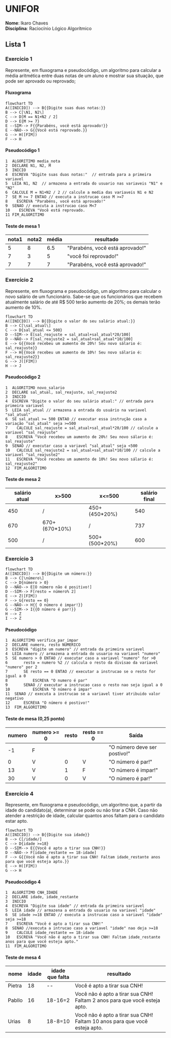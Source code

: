 # UNIFOR
**Nome**: Ikaro Chaves <br>
**Disciplina**: Raciocínio Lógico Algorítmico

## Lista 1 
### Exercício 1
Represente, em fluxograma e pseudocódigo, um algoritmo para calcular a média aritmética entre duas notas de um aluno e mostrar sua situação, que pode ser aprovado ou reprovado;
#### Fluxograma

```mermaid
flowchart TD
A([INICIO]) --> B{{Digite suas duas notas:}}
B --> C[\N1, N2\]
C --> D[M == N1+N2 / 2]
D --> E{M >= 7}
E --SIM--> F{{Parabéns, você está aprovado!}}
E --NÃO--> G{{Você está reprovado.}}
G --> H([FIM])
F --> H

```
#### Pseudocódigo 1
```
1  ALGORITIMO media_nota
2  DECLARE N1, N2, M
3  INICIO
4  ESCREVA "Digite suas duas notas:"  // entrada para a primeira variavel
5  LEIA N1, N2  // armazena a entrada do usuario nas variaveis "N1" e "N2"
6  CALCULE M = N1+N2 / 2 // calcule a media das variaveis N1 e N2
7  SE M >= 7 ENTAO // executa a instrucao caso M >=7
8    ESCREVA "Parabéns, você está aprovado!"
9  SENAO // executa a instrucao caso M<7 
10    ESCREVA "Você está reprovado.
11 FIM_ALGORITIMO

```
#### Teste de mesa 1
|nota1|nota2|média|resultado|
|--|--|--|--|
|5|8|6.5|"Parabéns, você está aprovado!"|
|7|3|5|"você foi reprovado!"|
|7|7|7|"Parabéns, você está aprovado!"|

### Exercício 2
Represente, em fluxograma e pseudocódigo, um algoritmo para calcular o novo salário de um funcionário. Sabe-se que os funcionários que recebem atualmente salário de até R$ 500 terão aumento de 20%; os demais terão aumento de 10%.

```mermaid
flowchart TD
A([INICIO]) --> B{{Digite o valor do seu salário atual:}}
B --> C[\sal_atual\]
C --> D{sal_atual <= 500}
D --SIM--> E[sal_reajuste = sal_atual+sal_atual*20/100]
D --NÃO--> F[sal_reajuste2 = sal_atual+sal_atual*10/100]
E --> G{{Você recebeu um aumento de 20%! Seu novo sálario é: sal_reajuste}}
F --> H{{Você recebeu um aumento de 10%! Seu novo sálario é: sal_reajuste2}}
G --> J([FIM])
H --> J

```
#### Pseudocódigo 2

```
1  ALGORITIMO novo_salario
2  DECLARE sal_atual, sal_reajuste, sal_reajuste2
3  INICIO
4  ESCREVA "Digite o valor do seu salário atual:" // entrada para primeira variavel
5  LEIA sal_atual // armazena a entrada do usuário na variavel "sal_atual"
6  SE sal_atual >= 500 ENTAO // executar essa instrução caso a variação "sal_atual" seja >=500
7	 CALCULE sal_reajuste = sal_atual+sal_atual*20/100 // calcule a variavel "sal_reajuste"
8	 ESCREVA "Você recebeu um aumento de 20%! Seu novo sálario é: sal_reajuste"
9  SENAO // executar caso a variavel "sal_atual" seja <500
10	 CALCULE sal_reajuste2 = sal_atual+sal_atual*10/100 // calcule a variavel "sal_reajuste2"
11	 ESCREVA "Você recebeu um aumento de 10%! Seu novo sálario é: sal_reajuste2"
12  FIM_ALGORITIMO

```
#### Teste de mesa 2
|salário atual|x>500|x<=500|salário final|
|--|--|--|--|
|450|/|450+(450*20%)|540|
|670|670+(670*10%)|/|737|
|500|/|500+(500*20%)|600|


### Exercício 3
```mermaid
flowchart TD
A([INICIO]) --> B{{Digite um número:}}
B --> C[\número\]
C --> D{número > 0}
D --NÃO--> E[O número não é positivo!]
D --SIM--> F[resto = número% 2]
E --> Z([FIM])
F --> G{resto == 0}
G --NÃO--> H{{ O número é impar!}}
G --SIM--> I{{O número é par!}}
H --> Z
I --> Z

```

#### Pseudocódigo
```
1  ALGORITIMO verifica_par_impar
2  DECLARE numero, resto NUMERICO
3  ESCREVA "digite um numero" // entrada da primeira variavel 
4  LEIA numero // armazena a entrada do usuario na variavel "numero"
5  SE numero > 0 ENTAO // executar caso a variavel "numero" for >0
6		resto = numero %2 // calcula o resto da divisao da variavel "numero" por 2
7		SE resto == 0 ENTAO // executar a instrucao se o resto for igual a 0
8			ESCREVA "O numero é par"
9		SENAO // executar a instrucao caso o resto nao seja igual a 0
10			ESCREVA "O número é impar"
11  SENAO // executa a instrucao se a variavel tiver atribuido valor negativo
12		ESCREVA "O número é postivo!"
13  FIM_ALGORITIMO

```
#### Teste de mesa (0,25 ponto)
| numero | numero >= 0 | resto | resto == 0 | Saída |
| -- | -- | -- | -- | -- | 
| -1 | F |   |   | "O número deve ser postivo!" |
| 0  | V | 0 | V | "O número é par!" |
| 13 | V | 1 | F | "O número é impar!" |
| 30 | V | 0 | V | "O número é par!" |

### Exercício 4
Represente, em fluxograma e pseudocódigo, um algoritmo que, a partir da idade do candidato(a), determinar se pode ou não tirar a CNH. Caso não atender a restrição de idade, calcular quantos anos faltam para o candidato estar apto.

```mermaid
flowchart TD
A([INICIO]) --> B{{Digite sua idade}}
B --> C[/idade/]
C --> D{idade >=18}
D --SIM--> E{{Você é apto a tirar sua CNH!}}
D --NÃO--> F[idade_restante == 18-idade]
F --> G{{Você não é apto a tirar sua CNH! Faltam idade_restante anos para que você esteja apto.}}
E --> H([FIM])
G --> H

```
#### Pseudocódigo 4

```
1  ALGORITIMO CNH_IDADE
2  DECLARE idade, idade_restante
3  INICIO
4  ESCREVA "Digite sua idade" // entrada da primeira variavel
5  LEIA idade // armazena a entrada do usuario na variavel "idade"
6  SE idade >=18 ENTAO // executa a instrucao caso a variavel "idade" seja >=18
7	 ESCREVA "Você é apto a tirar sua CNH!"
8  SENAO //executa a intrucao caso a variavel "idade" nao deja >=18
9	 CALCULE idade_restante == 18-idade
10	 ESCREVA "Você não é apto a tirar sua CNH! Faltam idade_restante anos para que você esteja apto."
11  FIM_ALGORITIMO
```
#### Teste de mesa 4
|nome  |idade|idade que falta|resultado|
|--    |--   |--             |--       |
|Pietra|18   |--             |Você é apto a tirar sua CNH!|
|Pabllo |16   |18-16=2        |Você não é apto a tirar sua CNH! Faltam 2 anos para que você esteja apto.|
|Urias |8    |18-8=10        |Você não é apto a tirar sua CNH! Faltam 10 anos para que você esteja apto.|
